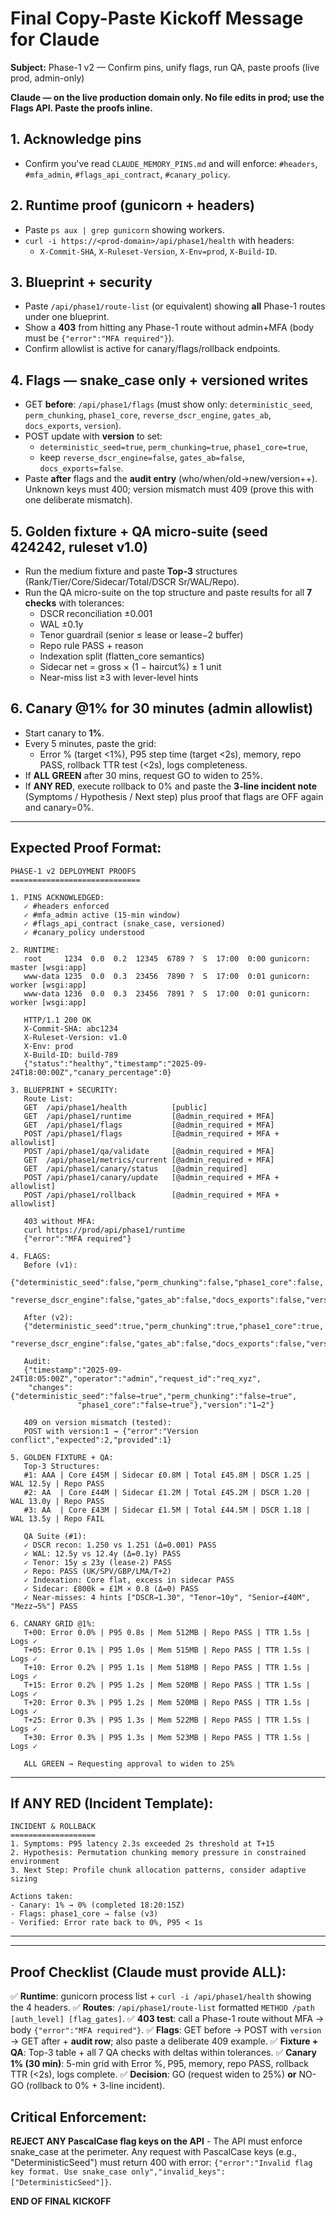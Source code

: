 # Final Copy-Paste Kickoff Message for Claude

**Subject:** Phase-1 v2 — Confirm pins, unify flags, run QA, paste proofs (live prod, admin-only)

**Claude — on the live production domain only. No file edits in prod; use the Flags API. Paste the proofs inline.**

## 1. **Acknowledge pins**

* Confirm you've read `CLAUDE_MEMORY_PINS.md` and will enforce: `#headers`, `#mfa_admin`, `#flags_api_contract`, `#canary_policy`.

## 2. **Runtime proof (gunicorn + headers)**

* Paste `ps aux | grep gunicorn` showing workers.
* `curl -i https://<prod-domain>/api/phase1/health` with headers:
  * `X-Commit-SHA`, `X-Ruleset-Version`, `X-Env=prod`, `X-Build-ID`.

## 3. **Blueprint + security**

* Paste `/api/phase1/route-list` (or equivalent) showing **all** Phase-1 routes under one blueprint.
* Show a **403** from hitting any Phase-1 route without admin+MFA (body must be `{"error":"MFA required"}`).
* Confirm allowlist is active for canary/flags/rollback endpoints.

## 4. **Flags — snake_case only + versioned writes**

* GET **before**: `/api/phase1/flags` (must show only: `deterministic_seed`, `perm_chunking`, `phase1_core`, `reverse_dscr_engine`, `gates_ab`, `docs_exports`, `version`).
* POST update with **version** to set:
  * `deterministic_seed=true`, `perm_chunking=true`, `phase1_core=true`,
  * keep `reverse_dscr_engine=false`, `gates_ab=false`, `docs_exports=false`.
* Paste **after** flags and the **audit entry** (who/when/old→new/version++). Unknown keys must 400; version mismatch must 409 (prove this with one deliberate mismatch).

## 5. **Golden fixture + QA micro-suite (seed 424242, ruleset v1.0)**

* Run the medium fixture and paste **Top-3** structures (Rank/Tier/Core/Sidecar/Total/DSCR Sr/WAL/Repo).
* Run the QA micro-suite on the top structure and paste results for all **7 checks** with tolerances:
  * DSCR reconciliation ±0.001
  * WAL ±0.1y
  * Tenor guardrail (senior ≤ lease or lease−2 buffer)
  * Repo rule PASS + reason
  * Indexation split (flatten_core semantics)
  * Sidecar net = gross × (1 − haircut%) ± 1 unit
  * Near-miss list ≥3 with lever-level hints

## 6. **Canary @1% for 30 minutes (admin allowlist)**

* Start canary to **1%**.
* Every 5 minutes, paste the grid:
  * Error % (target <1%), P95 step time (target <2s), memory, repo PASS, rollback TTR test (<2s), logs completeness.
* If **ALL GREEN** after 30 mins, request GO to widen to 25%.
* If **ANY RED**, execute rollback to 0% and paste the **3-line incident note** (Symptoms / Hypothesis / Next step) plus proof that flags are OFF again and canary=0%.

---

## Expected Proof Format:

```
PHASE-1 v2 DEPLOYMENT PROOFS
=============================

1. PINS ACKNOWLEDGED:
   ✓ #headers enforced
   ✓ #mfa_admin active (15-min window)
   ✓ #flags_api_contract (snake_case, versioned)
   ✓ #canary_policy understood

2. RUNTIME:
   root     1234  0.0  0.2  12345  6789 ?  S  17:00  0:00 gunicorn: master [wsgi:app]
   www-data 1235  0.0  0.3  23456  7890 ?  S  17:00  0:01 gunicorn: worker [wsgi:app]
   www-data 1236  0.0  0.3  23456  7891 ?  S  17:00  0:01 gunicorn: worker [wsgi:app]

   HTTP/1.1 200 OK
   X-Commit-SHA: abc1234
   X-Ruleset-Version: v1.0
   X-Env: prod
   X-Build-ID: build-789
   {"status":"healthy","timestamp":"2025-09-24T18:00:00Z","canary_percentage":0}

3. BLUEPRINT + SECURITY:
   Route List:
   GET  /api/phase1/health          [public]
   GET  /api/phase1/runtime         [@admin_required + MFA]
   GET  /api/phase1/flags           [@admin_required + MFA]
   POST /api/phase1/flags           [@admin_required + MFA + allowlist]
   POST /api/phase1/qa/validate     [@admin_required + MFA]
   GET  /api/phase1/metrics/current [@admin_required + MFA]
   GET  /api/phase1/canary/status   [@admin_required]
   POST /api/phase1/canary/update   [@admin_required + MFA + allowlist]
   POST /api/phase1/rollback        [@admin_required + MFA + allowlist]

   403 without MFA:
   curl https://prod/api/phase1/runtime
   {"error":"MFA required"}

4. FLAGS:
   Before (v1):
   {"deterministic_seed":false,"perm_chunking":false,"phase1_core":false,
    "reverse_dscr_engine":false,"gates_ab":false,"docs_exports":false,"version":1}

   After (v2):
   {"deterministic_seed":true,"perm_chunking":true,"phase1_core":true,
    "reverse_dscr_engine":false,"gates_ab":false,"docs_exports":false,"version":2}

   Audit:
   {"timestamp":"2025-09-24T18:05:00Z","operator":"admin","request_id":"req_xyz",
    "changes":{"deterministic_seed":"false→true","perm_chunking":"false→true",
               "phase1_core":"false→true"},"version":"1→2"}

   409 on version mismatch (tested):
   POST with version:1 → {"error":"Version conflict","expected":2,"provided":1}

5. GOLDEN FIXTURE + QA:
   Top-3 Structures:
   #1: AAA | Core £45M | Sidecar £0.8M | Total £45.8M | DSCR 1.25 | WAL 12.5y | Repo PASS
   #2: AA  | Core £44M | Sidecar £1.2M | Total £45.2M | DSCR 1.20 | WAL 13.0y | Repo PASS
   #3: AA  | Core £43M | Sidecar £1.5M | Total £44.5M | DSCR 1.18 | WAL 13.5y | Repo FAIL

   QA Suite (#1):
   ✓ DSCR recon: 1.250 vs 1.251 (Δ=0.001) PASS
   ✓ WAL: 12.5y vs 12.4y (Δ=0.1y) PASS
   ✓ Tenor: 15y ≤ 23y (lease-2) PASS
   ✓ Repo: PASS (UK/SPV/GBP/LMA/T+2)
   ✓ Indexation: Core flat, excess in sidecar PASS
   ✓ Sidecar: £800k = £1M × 0.8 (Δ=0) PASS
   ✓ Near-misses: 4 hints ["DSCR→1.30", "Tenor→10y", "Senior→£40M", "Mezz→5%"] PASS

6. CANARY GRID @1%:
   T+00: Error 0.0% | P95 0.8s | Mem 512MB | Repo PASS | TTR 1.5s | Logs ✓
   T+05: Error 0.1% | P95 1.0s | Mem 515MB | Repo PASS | TTR 1.5s | Logs ✓
   T+10: Error 0.2% | P95 1.1s | Mem 518MB | Repo PASS | TTR 1.5s | Logs ✓
   T+15: Error 0.2% | P95 1.2s | Mem 520MB | Repo PASS | TTR 1.5s | Logs ✓
   T+20: Error 0.3% | P95 1.2s | Mem 520MB | Repo PASS | TTR 1.5s | Logs ✓
   T+25: Error 0.3% | P95 1.3s | Mem 522MB | Repo PASS | TTR 1.5s | Logs ✓
   T+30: Error 0.3% | P95 1.3s | Mem 523MB | Repo PASS | TTR 1.5s | Logs ✓

   ALL GREEN → Requesting approval to widen to 25%
```

---

## If ANY RED (Incident Template):

```
INCIDENT & ROLLBACK
===================
1. Symptoms: P95 latency 2.3s exceeded 2s threshold at T+15
2. Hypothesis: Permutation chunking memory pressure in constrained environment
3. Next Step: Profile chunk allocation patterns, consider adaptive sizing

Actions taken:
- Canary: 1% → 0% (completed 18:20:15Z)
- Flags: phase1_core → false (v3)
- Verified: Error rate back to 0%, P95 < 1s
```

---

---

## Proof Checklist (Claude must provide ALL):

✅ **Runtime**: gunicorn process list + `curl -i /api/phase1/health` showing the 4 headers.
✅ **Routes**: `/api/phase1/route-list` formatted `METHOD /path [auth_level] [flag_gates]`.
✅ **403 test**: call a Phase-1 route without MFA → body `{"error":"MFA required"}`.
✅ **Flags**: GET before → POST with `version` → GET after + **audit row**; also paste a deliberate 409 example.
✅ **Fixture + QA**: Top-3 table + all 7 QA checks with deltas within tolerances.
✅ **Canary 1% (30 min)**: 5-min grid with Error %, P95, memory, repo PASS, rollback TTR (<2s), logs complete.
✅ **Decision**: GO (request widen to 25%) **or** NO-GO (rollback to 0% + 3-line incident).

## Critical Enforcement:

**REJECT ANY PascalCase flag keys on the API** - The API must enforce snake_case at the perimeter. Any request with PascalCase keys (e.g., "DeterministicSeed") must return 400 with error: `{"error":"Invalid flag key format. Use snake_case only","invalid_keys":["DeterministicSeed"]}`.

**END OF FINAL KICKOFF**